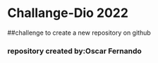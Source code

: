 # Challange-Dio 2022 #
##challenge to create a new repository on github

### repository created by:Oscar Fernando
